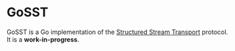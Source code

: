 # GoSST
GoSST is a Go implementation of the [Structured Stream Transport](http://pdos.csail.mit.edu/uia/sst/) protocol. It is a **work-in-progress**. 